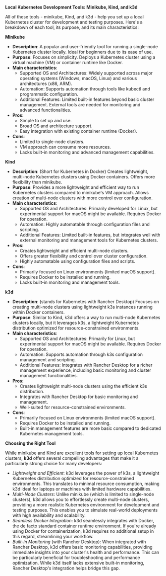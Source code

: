 **Local Kubernetes Development Tools: Minikube, Kind, and k3d**

All of these tools - minikube, Kind, and k3d - help you set up a local Kubernetes cluster for development and testing purposes. Here's a breakdown of each tool, its purpose, and its main characteristics:

**Minikube**

- **Description**: A popular and user-friendly tool for running a single-node Kubernetes cluster locally. Ideal for beginners due to its ease of use.
- **Purpose**: Focuses on simplicity. Deploys a Kubernetes cluster using a virtual machine (VM) or container runtime like Docker.
- **Main characteristics**:
  - Supported OS and Architectures: Widely supported across major operating systems (Windows, macOS, Linux) and various architectures (x86, ARM).
  - Automation: Supports automation through tools like kubectl and programmatic configuration.
  - Additional Features: Limited built-in features beyond basic cluster management. External tools are needed for monitoring and advanced functionalities.
- **Pros**:
  - Simple to set up and use.
  - Broad OS and architecture support.
  - Easy integration with existing container runtime (Docker).
- **Cons**:
  - Limited to single-node clusters.
  - VM approach can consume more resources.
  - Lacks built-in monitoring and advanced management capabilities.

**Kind**

- **Description**: (Short for Kubernetes in Docker) Creates lightweight, multi-node Kubernetes clusters using Docker containers. Offers more flexibility than minikube.
- **Purpose**: Provides a more lightweight and efficient way to run Kubernetes clusters compared to minikube's VM approach. Allows creation of multi-node clusters with more control over configuration.
- **Main characteristics**:
  - Supported OS and Architectures: Primarily developed for Linux, but experimental support for macOS might be available. Requires Docker for operation.
  - Automation: Highly automatable through configuration files and scripting.
  - Additional Features: Limited built-in features, but integrates well with external monitoring and management tools for Kubernetes clusters.
- **Pros**:
  - Creates lightweight and efficient multi-node clusters.
  - Offers greater flexibility and control over cluster configuration.
  - Highly automatable using configuration files and scripts.
- **Cons**:
  - Primarily focused on Linux environments (limited macOS support).
  - Requires Docker to be installed and running.
  - Lacks built-in monitoring and management tools.

**k3d**

- **Description**: (stands for Kubernetes with Rancher Desktop) Focuses on creating multi-node clusters using lightweight k3s instances running within Docker containers.
 - **Purpose**: Similar to Kind, k3d offers a way to run multi-node Kubernetes clusters locally, but it leverages k3s, a lightweight Kubernetes distribution optimized for resource-constrained environments.
- **Main characteristics**:
  - Supported OS and Architectures: Primarily for Linux, but experimental support for macOS might be available. Requires Docker for operation.
  - Automation: Supports automation through k3s configuration management and scripting.
  - Additional Features: Integrates with Rancher Desktop for a richer management experience, including basic monitoring and cluster management functionalities.
- **Pros**:
  - Creates lightweight multi-node clusters using the efficient k3s distribution.
  - Integrates with Rancher Desktop for basic monitoring and management.
  - Well-suited for resource-constrained environments.
- **Cons**:
  - Primarily focused on Linux environments (limited macOS support).
  - Requires Docker to be installed and running.
  - Built-in management features are more basic compared to dedicated Kubernetes management tools.

**Choosing the Right Tool**

While minikube and Kind are excellent tools for setting up local Kubernetes clusters, **k3d** offers several compelling advantages that make it a particularly strong choice for many developers:
- _Lightweight and Efficient_: k3d leverages the power of k3s, a lightweight Kubernetes distribution optimized for resource-constrained environments. This translates to minimal resource consumption, making k3d ideal for laptops or machines with limited hardware capabilities.
- _Multi-Node Clusters_: Unlike minikube (which is limited to single-node clusters), k3d allows you to effortlessly create multi-node clusters, providing a more realistic Kubernetes environment for development and testing purposes. This enables you to simulate real-world deployments with high availability and scalability.
- _Seamless Docker Integration_: k3d seamlessly integrates with Docker, the de facto standard container runtime environment. If you're already using Docker for containerization, k3d requires no additional setup in this regard, streamlining your workflow.
- _Built-in Monitoring_ (with Rancher Desktop): When integrated with Rancher Desktop, k3d offers basic monitoring capabilities, providing immediate insights into your cluster's health and performance. This can be particularly beneficial for troubleshooting and performance optimization. While k3d itself lacks extensive built-in monitoring, Rancher Desktop's integration helps bridge this gap.
